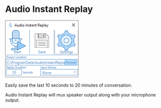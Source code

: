 # Audio Instant Replay

![GitHub Logo](https://github.com/JellosPorsche/AudioInstantReplay/blob/master/AudioInstantReplay/Resources/UI.png)

Easily save the last 10 seconds to 20 minutes of conversation.

Audio Instant Replay will mux speaker output along with your microphone output.
